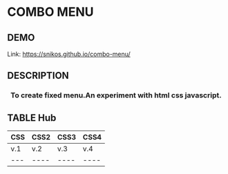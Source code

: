 # COMBO MENU

## DEMO
Link:
https://snikos.github.io/combo-menu/

## DESCRIPTION

<h3 align="center"><b>To create fixed menu.</b><b>An experiment with html css javascript.</b></h3>

<style>
	@import url(https://github.com/snikos/combo-menu/tree/master/css/animation.css);
</style>

## TABLE Hub
| CSS | CSS2 | CSS3 | CSS4 |
|-----|------|------|------|
| v.1 |  v.2 |  v.3 |  v.4 |
| --- | ---- | ---- | ---- |